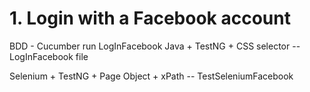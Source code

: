 # 1. Login with a Facebook account
BDD - Cucumber run LogInFacebook Java + TestNG + CSS selector -- LogInFacebook file


Selenium + TestNG + Page Object + xPath -- TestSeleniumFacebook
